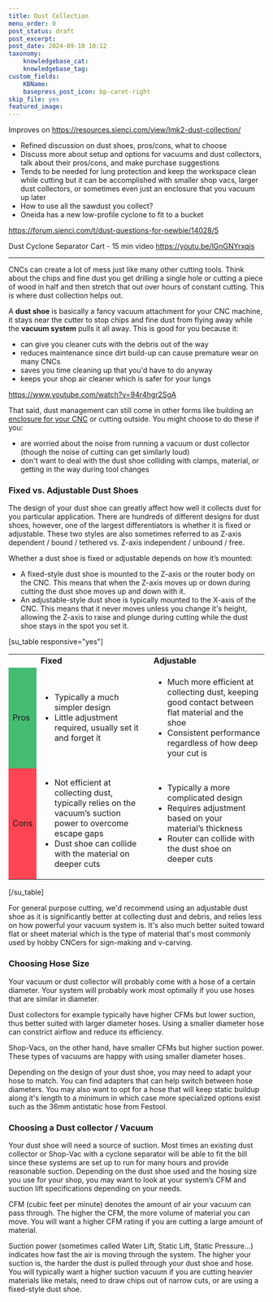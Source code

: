 ```yaml
---
title: Dust Collection
menu_order: 0
post_status: draft
post_excerpt: 
post_date: 2024-09-10 10:12
taxonomy:
    knowledgebase_cat: 
    knowledgebase_tag:        
custom_fields:
    KBName: 
    basepress_post_icon: bp-caret-right
skip_file: yes
featured_image: 
---
```


Improves on https://resources.sienci.com/view/lmk2-dust-collection/

- Refined discussion on dust shoes, pros/cons, what to choose
- Discuss more about setup and options for vacuums and dust collectors, talk about their pros/cons, and make purchase suggestions
- Tends to be needed for lung protection and keep the workspace clean while cutting but it can be accomplished with smaller shop vacs, larger dust collectors, or sometimes even just an enclosure that you vacuum up later
- How to use all the sawdust you collect?
- Oneida has a new low-profile cyclone to fit to a bucket

https://forum.sienci.com/t/dust-questions-for-newbie/14028/5

Dust Cyclone Separator Cart - 15 min video https://youtu.be/lGnGNYrxqjs

---

CNCs can create a lot of mess just like many other cutting tools. Think about the chips and fine dust you get drilling a single hole or cutting a piece of wood in half and then stretch that out over hours of constant cutting. This is where dust collection helps out.

A **dust shoe** is basically a fancy vacuum attachment for your CNC machine, it stays near the cutter to stop chips and fine dust from flying away while the **vacuum system** pulls it all away. This is good for you because it:

- can give you cleaner cuts with the debris out of the way
- reduces maintenance since dirt build-up can cause premature wear on many CNCs
- saves you time cleaning up that you'd have to do anyway
- keeps your shop air cleaner which is safer for your lungs

https://www.youtube.com/watch?v=94r4hgr2SgA

That said, dust management can still come in other forms like building an [enclosure for your CNC](https://resources.sienci.com/view/lmk2-table-enclosure/#machine-enclosure) or cutting outside. You might choose to do these if you:

- are worried about the noise from running a vacuum or dust collector (though the noise of cutting can get similarly loud)
- don't want to deal with the dust shoe colliding with clamps, material, or getting in the way during tool changes

### Fixed vs. Adjustable Dust Shoes

The design of your dust shoe can greatly affect how well it collects dust for you particular application. There are hundreds of different designs for dust shoes, however, one of the largest differentiators is whether it is fixed or adjustable. These two styles are also sometimes referred to as Z-axis dependent / bound / tethered vs. Z-axis independent / unbound / free.

Whether a dust shoe is fixed or adjustable depends on how it’s mounted:

- A fixed-style dust shoe is mounted to the Z-axis or the router body on the CNC. This means that when the Z-axis moves up or down during cutting the dust shoe moves up and down with it.
- An adjustable-style dust shoe is typically mounted to the X-axis of the CNC. This means that it never moves unless you change it's height, allowing the Z-axis to raise and plunge during cutting while the dust shoe stays in the spot you set it.

[su_table responsive="yes"]
<table>
<tbody>
<tr>
<td></td>
<td><b>Fixed</b></td>
<td><b>Adjustable</b></td>
</tr>
<tr>
<td style="background: #44bc72 !important;">Pros</td>
<td>
<ul>
  <li>Typically a much simpler design</li>
  <li>Little adjustment required, usually set it and forget it</li>
</ul>
</td>
<td>
<ul>
  <li>Much more efficient at collecting dust, keeping good contact between flat material and the shoe</li>
  <li>Consistent performance regardless of how deep your cut is</li>
</ul>
</td>
</tr>
<tr>
<td style="background: #ff4554 !important;">Cons</td>
<td>
<ul>
  <li>Not efficient at collecting dust, typically relies on the vacuum’s suction power to overcome escape gaps</li>
  <li>Dust shoe can collide with the material on deeper cuts</li>
</ul>
</td>
<td>
<ul>
  <li>Typically a more complicated design</li>
  <li>Requires adjustment based on your material’s thickness</li>
  <li>Router can collide with the dust shoe on deeper cuts</li>
</ul>
</td>
</tr>
</tbody>
</table>
[/su_table]

For general purpose cutting, we'd recommend using an adjustable dust shoe as it is significantly better at collecting dust and debris, and relies less on how powerful your vacuum system is. It's also much better suited toward flat or sheet material which is the type of material that's most commonly used by hobby CNCers for sign-making and v-carving.

### Choosing Hose Size

Your vacuum or dust collector will probably come with a hose of a certain diameter. Your system will probably work most optimally if you use hoses that are similar in diameter.

Dust collectors for example typically have higher CFMs but lower suction, thus better suited with larger diameter hoses. Using a smaller diameter hose can constrict airflow and reduce its efficiency.

Shop-Vacs, on the other hand, have smaller CFMs but higher suction power. These types of vacuums are happy with using smaller diameter hoses.

Depending on the design of your dust shoe, you may need to adapt your hose to match. You can find adapters that can help switch between hose diameters. You may also want to opt for a hose that will keep static buildup along it's length to a minimum in which case more specialized options exist such as the 36mm antistatic hose from Festool.

### Choosing a Dust collector / Vacuum

Your dust shoe will need a source of suction. Most times an existing dust collector or Shop-Vac with a cyclone separator will be able to fit the bill since these systems are set up to run for many hours and provide reasonable suction. Depending on the dust shoe used and the hosing size you use for your shop, you may want to look at your system’s CFM and suction lift specifications depending on your needs.

CFM (cubic feet per minute) denotes the amount of air your vacuum can pass through. The higher the CFM, the more volume of material you can move. You will want a higher CFM rating if you are cutting a large amount of material.

Suction power (sometimes called Water Lift, Static Lift, Static Pressure…) indicates how fast the air is moving through the system. The higher your suction is, the harder the dust is pulled through your dust shoe and hose. You will typically want a higher suction vacuum if you are cutting heavier materials like metals, need to draw chips out of narrow cuts, or are using a fixed-style dust shoe.
